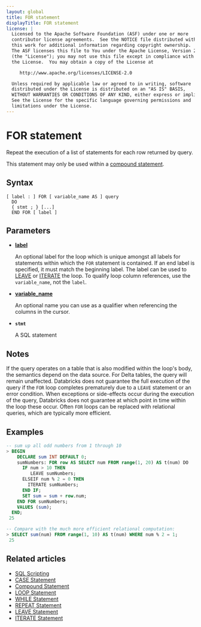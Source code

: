 ```yaml
---
layout: global
title: FOR statement
displayTitle: FOR statement
license: |
  Licensed to the Apache Software Foundation (ASF) under one or more
  contributor license agreements.  See the NOTICE file distributed with
  this work for additional information regarding copyright ownership.
  The ASF licenses this file to You under the Apache License, Version 2.0
  (the "License"); you may not use this file except in compliance with
  the License.  You may obtain a copy of the License at

     http://www.apache.org/licenses/LICENSE-2.0

  Unless required by applicable law or agreed to in writing, software
  distributed under the License is distributed on an "AS IS" BASIS,
  WITHOUT WARRANTIES OR CONDITIONS OF ANY KIND, either express or implied.
  See the License for the specific language governing permissions and
  limitations under the License.
---
```


# FOR statement

Repeat the execution of a list of statements for each row returned by query.

This statement may only be used within a [compound statement](compound-stmt.md).

## Syntax

```
[ label : ] FOR [ variable_name AS ] query
  DO
  { stmt ; } [...]
  END FOR [ label ]
```

## Parameters

- **[label](/sql/language-manual/sql-ref-names.md#label-name)**

  An optional label for the loop which is unique amongst all labels for statements within which the `FOR` statement is contained.
  If an end label is specified, it must match the beginning label.
  The label can be used to [LEAVE](leave-stmt.md) or [ITERATE](iterate-stmt.md) the loop.
  To qualify loop column references, use the `variable_name`, not the `label`.

- **[variable_name](/sql/language-manual/sql-ref-names.md#variable-name)**

  An optional name you can use as a qualifier when referencing the columns in the cursor.

- **`stmt`**

  A SQL statement

## Notes

If the query operates on a table that is also modified within the loop's body, the semantics depend on the data source.
For Delta tables, the query will remain unaffected.
Databricks does not guarantee the full execution of the query if the `FOR` loop completes prematurely due to a `LEAVE` statement or an error condition.
When exceptions or side-effects occur during the execution of the query, Databricks does not guarantee at which point in time within the loop these occur.
Often `FOR` loops can be replaced with relational queries, which are typically more efficient.

## Examples

```SQL
-- sum up all odd numbers from 1 through 10
> BEGIN
    DECLARE sum INT DEFAULT 0;
    sumNumbers: FOR row AS SELECT num FROM range(1, 20) AS t(num) DO
      IF num > 10 THEN
         LEAVE sumNumbers;
      ELSEIF num % 2 = 0 THEN
        ITERATE sumNumbers;
      END IF;
      SET sum = sum + row.num;
    END FOR sumNumbers;
    VALUES (sum);
  END;
 25

-- Compare with the much more efficient relational computation:
> SELECT sum(num) FROM range(1, 10) AS t(num) WHERE num % 2 = 1;
 25
```

## Related articles

- [SQL Scripting](/sql/language-manual/sql-ref-scripting.md)
- [CASE Statement](/sql/language-manual/control-flow/case-stmt.md)
- [Compound Statement](/sql/language-manual/control-flow/compound-stmt.md)
- [LOOP Statement](/sql/language-manual/control-flow/loop-stmt.md)
- [WHILE Statement](/sql/language-manual/control-flow/while-stmt.md)
- [REPEAT Statement](/sql/language-manual/control-flow/repeat-stmt.md)
- [LEAVE Statement](/sql/language-manual/control-flow/leave-stmt.md)
- [ITERATE Statement](/sql/language-manual/control-flow/iterate-stmt.md)

